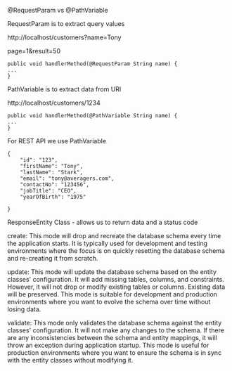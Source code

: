 @RequestParam vs @PathVariable

RequestParam is to extract query values

http://localhost/customers?name=Tony

page=1&result=50

```
public void handlerMethod(@RequestParam String name) {
...
}
```

PathVariable is to extract data from URI

http://localhost/customers/1234

```
public void handlerMethod(@PathVariable String name) {
...
}
```

For REST API we use PathVariable

```
{
    "id": "123",
    "firstName": "Tony",
    "lastName": "Stark",
    "email": "tony@averagers.com",
    "contactNo": "123456",
    "jobTitle": "CEO",
    "yearOfBirth": "1975"

}
```

ResponseEntity Class - allows us to return data and a status code

create: This mode will drop and recreate the database schema every time the application starts. It is typically used for development and testing environments where the focus is on quickly resetting the database schema and re-creating it from scratch.

update: This mode will update the database schema based on the entity classes' configuration. It will add missing tables, columns, and constraints. However, it will not drop or modify existing tables or columns. Existing data will be preserved. This mode is suitable for development and production environments where you want to evolve the schema over time without losing data.

validate: This mode only validates the database schema against the entity classes' configuration. It will not make any changes to the schema. If there are any inconsistencies between the schema and entity mappings, it will throw an exception during application startup. This mode is useful for production environments where you want to ensure the schema is in sync with the entity classes without modifying it.
